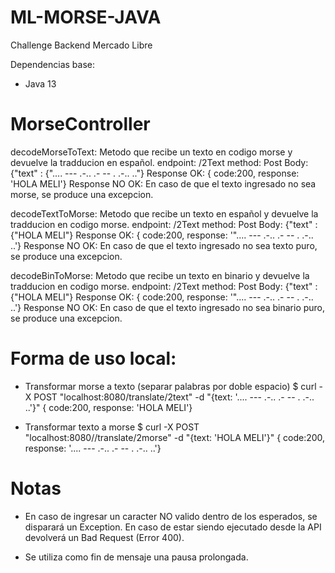 # ML-MORSE-JAVA

Challenge Backend Mercado Libre

Dependencias base:
 * Java 13

# MorseController

decodeMorseToText: Metodo que recibe un texto en codigo morse y devuelve la tradducion en español.
endpoint: /2Text
method: Post
Body: {"text" : {".... --- .-.. .-  -- . .-.. .."}
Response OK: { code:200, response: 'HOLA MELI'}
Response NO OK:
En caso de que el texto ingresado no sea morse, se produce una excepcion.

decodeTextToMorse: Metodo que recibe un texto en español y devuelve la tradducion en codigo morse.
endpoint: /2Text
method: Post
Body: {"text" : {"HOLA MELI"}
Response OK: { code:200, response: '".... --- .-.. .-  -- . .-.. ..'}
Response NO OK:
En caso de que el texto ingresado no sea texto puro, se produce una excepcion.

decodeBinToMorse: Metodo que recibe un texto en binario y devuelve la tradducion en codigo morse.
endpoint: /2Text
method: Post
Body: {"text" : {"HOLA MELI"}
Response OK: { code:200, response: '".... --- .-.. .-  -- . .-.. ..'}
Response NO OK:
En caso de que el texto ingresado no sea binario puro, se produce una excepcion.


# Forma de uso local:

* Transformar morse a texto (separar palabras por doble espacio)
$ curl -X POST "localhost:8080/translate/2text" -d "{text: '.... --- .-.. .- -- . .-.. ..'}"
{ code:200, response: 'HOLA MELI'}

* Transformar texto a morse
$ curl -X POST "localhost:8080//translate/2morse" -d "{text: 'HOLA MELI'}"
{ code:200, response: '.... --- .-.. .- -- . .-.. ..'}
  
  
# Notas
 * En caso de ingresar un caracter NO valido dentro de los esperados, se disparará un Exception. En caso de estar siendo ejecutado desde la API devolverá un Bad Request (Error 400).
 
 * Se utiliza como fin de mensaje una pausa prolongada.
 

